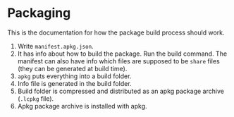 
# Packaging

This is the documentation for how the package build process should work.

1. Write `manifest.apkg.json`.
2. It has info about how to build the package. Run the build command. The manifest
   can also have info which files are supposed to be `share` files (they can be
   generated at build time).
3. `apkg` puts everything into a build folder.
4. Info file is generated in the build folder.
5. Build folder is compressed and distributed as an apkg package archive
   (`.lcpkg` file).
6. Apkg package archive is installed with apkg.

